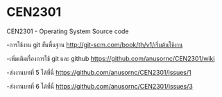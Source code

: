 # CEN2301
CEN2301 - Operating System Source code

-การใช้งาน git ขั้นพื้นฐาน http://git-scm.com/book/th/v1/เริ่มต้นใช้งาน 

-เพิ่มเติมเรื่องการใช้ git และ github https://github.com/anusornc/CEN2301/wiki

-ส่งงานบทที่ 5 ได้ที่นี่ https://github.com/anusornc/CEN2301/issues/1

-ส่งงานบทที่ 6 ได้ที่นี่ https://github.com/anusornc/CEN2301/issues/3

